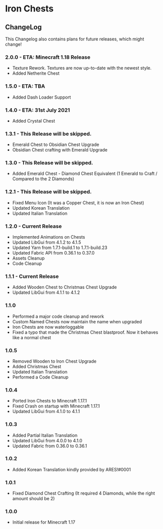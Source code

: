 # Iron Chests

## ChangeLog
This Changelog also contains plans for future releases, which might change!

### 2.0.0 - ETA: Minecraft 1.18 Release
- Texture Rework. Textures are now up-to-date with the newest style.
- Added Netherite Chest

### 1.5.0 - ETA: TBA
- Added Dash Loader Support

### 1.4.0 - ETA: 31st July 2021
- Added Crystal Chest

### 1.3.1 - This Release will be skipped.
- Emerald Chest to Obsidian Chest Upgrade
- Obsidian Chest crafting with Emerald Upgrade

### 1.3.0 - This Release will be skipped.
- Added Emerald Chest - Diamond Chest Equivalent (1 Emerald to Craft / Compared to the 2 Diamonds)

### 1.2.1 - This Release will be skipped.
- Fixed Menu Icon (It was a Copper Chest, it is now an Iron Chest)
- Updated Korean Translation
- Updated Italian Translation

### 1.2.0 - Current Release
- Implemented Animations on Chests
- Updated LibGui from 4.1.2 to 4.1.5
- Updated Yarn from 1.7.1-build.1 to 1.7.1-build.23
- Updated Fabric API from 0.36.1 to 0.37.0
- Assets Cleanup
- Code Cleanup

### 1.1.1 - Current Release
- Added Wooden Chest to Christmas Chest Upgrade
- Updated LibGui from 4.1.1 to 4.1.2

### 1.1.0
- Performed a major code cleanup and rework
- Custom Named Chests now maintain the name when upgraded
- Iron Chests are now waterloggable
- Fixed a typo that made the Christmas Chest blastproof. Now it behaves like a normal chest

### 1.0.5
- Removed Wooden to Iron Chest Upgrade
- Added Christmas Chest
- Updated Italian Translation
- Performed a Code Cleanup

### 1.0.4
- Ported Iron Chests to Minecraft 1.17.1
- Fixed Crash on startup with Minecraft 1.17.1
- Updated LibGui from 4.1.0 to 4.1.1

### 1.0.3
- Added Partial Italian Translation
- Updated LibGui from 4.0.0 to 4.1.0
- Updated Fabric from 0.36.0 to 0.36.1

### 1.0.2
- Added Korean Translation kindly provided by ARES!#0001

### 1.0.1
- Fixed Diamond Chest Crafting (It required 4 Diamonds, while the right amount should be 2)

### 1.0.0 
- Initial release for Minecraft 1.17
